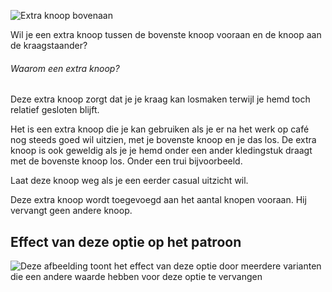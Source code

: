 ![Extra knoop bovenaan](extratopbutton.svg)

Wil je een extra knoop tussen de bovenste knoop vooraan en de knoop aan de kraagstaander?

<Note>

###### Waarom een extra knoop?

Deze extra knoop zorgt dat je je kraag kan losmaken terwijl je hemd toch relatief gesloten blijft.

Het is een extra knoop die je kan gebruiken als je er na het werk op café nog steeds goed wil uitzien, met je bovenste knoop en je das los.
De extra knoop is ook geweldig als je je hemd onder een ander kledingstuk draagt met de bovenste knoop los. Onder een trui bijvoorbeeld.

Laat deze knoop weg als je een eerder casual uitzicht wil.

Deze extra knoop wordt toegevoegd aan het aantal knopen vooraan. Hij vervangt geen andere knoop.

</Note>

## Effect van deze optie op het patroon

![Deze afbeelding toont het effect van deze optie door meerdere varianten die een andere waarde hebben voor deze optie te vervangen](simone\_extratopbutton\_sample.svg "Effect van deze optie op het patroon")
